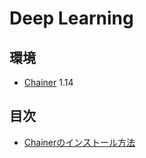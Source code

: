 # Deep Learning

## 環境

* [Chainer](http://chainer.org/) 1.14

## 目次

* [Chainerのインストール方法](/doc/chainer_install.md)
